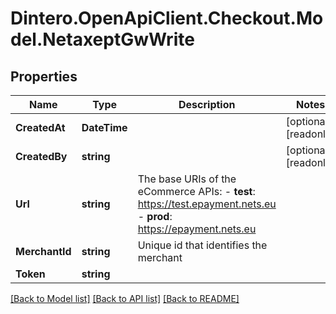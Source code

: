 # Dintero.OpenApiClient.Checkout.Model.NetaxeptGwWrite

## Properties

Name | Type | Description | Notes
------------ | ------------- | ------------- | -------------
**CreatedAt** | **DateTime** |  | [optional] [readonly] 
**CreatedBy** | **string** |  | [optional] [readonly] 
**Url** | **string** | The base URIs of the eCommerce APIs:  - **test**: https://test.epayment.nets.eu - **prod**: https://epayment.nets.eu  | 
**MerchantId** | **string** | Unique id that identifies the merchant  | 
**Token** | **string** |  | 

[[Back to Model list]](../README.md#documentation-for-models) [[Back to API list]](../README.md#documentation-for-api-endpoints) [[Back to README]](../README.md)

